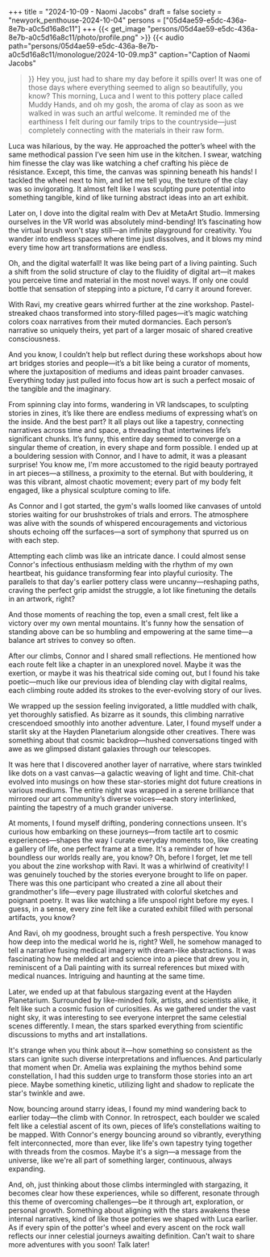 +++
title = "2024-10-09 - Naomi Jacobs"
draft = false
society = "newyork_penthouse-2024-10-04"
persons = ["05d4ae59-e5dc-436a-8e7b-a0c5d16a8c11"]
+++
{{< get_image "persons/05d4ae59-e5dc-436a-8e7b-a0c5d16a8c11/photo/profile.png" >}}
{{< audio
    path="persons/05d4ae59-e5dc-436a-8e7b-a0c5d16a8c11/monologue/2024-10-09.mp3" 
    caption="Caption of Naomi Jacobs"
>}}
Hey you, just had to share my day before it spills over!
It was one of those days where everything seemed to align so beautifully, you know? This morning, Luca and I went to this pottery place called Muddy Hands, and oh my gosh, the aroma of clay as soon as we walked in was such an artful welcome. It reminded me of the earthiness I felt during our family trips to the countryside—just completely connecting with the materials in their raw form.

Luca was hilarious, by the way. He approached the potter’s wheel with the same methodical passion I’ve seen him use in the kitchen. I swear, watching him finesse the clay was like watching a chef crafting his pièce de résistance. Except, this time, the canvas was spinning beneath his hands! I tackled the wheel next to him, and let me tell you, the texture of the clay was so invigorating. It almost felt like I was sculpting pure potential into something tangible, kind of like turning abstract ideas into an art exhibit.

Later on, I dove into the digital realm with Dev at MetaArt Studio. Immersing ourselves in the VR world was absolutely mind-bending! It’s fascinating how the virtual brush won't stay still—an infinite playground for creativity. You wander into endless spaces where time just dissolves, and it blows my mind every time how art transformations are endless.

Oh, and the digital waterfall! It was like being part of a living painting. Such a shift from the solid structure of clay to the fluidity of digital art—it makes you perceive time and material in the most novel ways. If only one could bottle that sensation of stepping into a picture, I'd carry it around forever.

With Ravi, my creative gears whirred further at the zine workshop. Pastel-streaked chaos transformed into story-filled pages—it’s magic watching colors coax narratives from their muted dormancies. Each person’s narrative so uniquely theirs, yet part of a larger mosaic of shared creative consciousness.

And you know, I couldn’t help but reflect during these workshops about how art bridges stories and people—it’s a bit like being a curator of moments, where the juxtaposition of mediums and ideas paint broader canvases. Everything today just pulled into focus how art is such a perfect mosaic of the tangible and the imaginary.

From spinning clay into forms, wandering in VR landscapes, to sculpting stories in zines, it’s like there are endless mediums of expressing what’s on the inside. And the best part? It all plays out like a tapestry, connecting narratives across time and space, a threading that intertwines life’s significant chunks. It’s funny, this entire day seemed to converge on a singular theme of creation, in every shape and form possible.
I ended up at a bouldering session with Connor, and I have to admit, it was a pleasant surprise! You know me, I'm more accustomed to the rigid beauty portrayed in art pieces—a stillness, a proximity to the eternal. But with bouldering, it was this vibrant, almost chaotic movement; every part of my body felt engaged, like a physical sculpture coming to life.

As Connor and I got started, the gym's walls loomed like canvases of untold stories waiting for our brushstrokes of trials and errors. The atmosphere was alive with the sounds of whispered encouragements and victorious shouts echoing off the surfaces—a sort of symphony that spurred us on with each step.

Attempting each climb was like an intricate dance. I could almost sense Connor's infectious enthusiasm melding with the rhythm of my own heartbeat, his guidance transforming fear into playful curiosity. The parallels to that day's earlier pottery class were uncanny—reshaping paths, craving the perfect grip amidst the struggle, a lot like finetuning the details in an artwork, right?

And those moments of reaching the top, even a small crest, felt like a victory over my own mental mountains. It's funny how the sensation of standing above can be so humbling and empowering at the same time—a balance art strives to convey so often.

After our climbs, Connor and I shared small reflections. He mentioned how each route felt like a chapter in an unexplored novel. Maybe it was the exertion, or maybe it was his theatrical side coming out, but I found his take poetic—much like our previous idea of blending clay with digital realms, each climbing route added its strokes to the ever-evolving story of our lives. 

We wrapped up the session feeling invigorated, a little muddled with chalk, yet thoroughly satisfied. As bizarre as it sounds, this climbing narrative crescendoed smoothly into another adventure. Later, I found myself under a starlit sky at the Hayden Planetarium alongside other creatives. There was something about that cosmic backdrop—hushed conversations tinged with awe as we glimpsed distant galaxies through our telescopes.

It was here that I discovered another layer of narrative, where stars twinkled like dots on a vast canvas—a galactic weaving of light and time. Chit-chat evolved into musings on how these star-stories might dot future creations in various mediums. The entire night was wrapped in a serene brilliance that mirrored our art community’s diverse voices—each story interlinked, painting the tapestry of a much grander universe.

At moments, I found myself drifting, pondering connections unseen. It's curious how embarking on these journeys—from tactile art to cosmic experiences—shapes the way I curate everyday moments too, like creating a gallery of life, one perfect frame at a time. It's a reminder of how boundless our worlds really are, you know?
Oh, before I forget, let me tell you about the zine workshop with Ravi. It was a whirlwind of creativity! I was genuinely touched by the stories everyone brought to life on paper. There was this one participant who created a zine all about their grandmother's life—every page illustrated with colorful sketches and poignant poetry. It was like watching a life unspool right before my eyes. I guess, in a sense, every zine felt like a curated exhibit filled with personal artifacts, you know? 

And Ravi, oh my goodness, brought such a fresh perspective. You know how deep into the medical world he is, right? Well, he somehow managed to tell a narrative fusing medical imagery with dream-like abstractions. It was fascinating how he melded art and science into a piece that drew you in, reminiscent of a Dali painting with its surreal references but mixed with medical nuances. Intriguing and haunting at the same time.

Later, we ended up at that fabulous stargazing event at the Hayden Planetarium. Surrounded by like-minded folk, artists, and scientists alike, it felt like such a cosmic fusion of curiosities. As we gathered under the vast night sky, it was interesting to see everyone interpret the same celestial scenes differently. I mean, the stars sparked everything from scientific discussions to myths and art installations. 

It's strange when you think about it—how something so consistent as the stars can ignite such diverse interpretations and influences. And particularly that moment when Dr. Amelia was explaining the mythos behind some constellation, I had this sudden urge to transform those stories into an art piece. Maybe something kinetic, utilizing light and shadow to replicate the star's twinkle and awe.

Now, bouncing around starry ideas, I found my mind wandering back to earlier today—the climb with Connor. In retrospect, each boulder we scaled felt like a celestial ascent of its own, pieces of life’s constellations waiting to be mapped. With Connor's energy bouncing around so vibrantly, everything felt interconnected, more than ever, like life's own tapestry tying together with threads from the cosmos. Maybe it's a sign—a message from the universe, like we're all part of something larger, continuous, always expanding.

And, oh, just thinking about those climbs intermingled with stargazing, it becomes clear how these experiences, while so different, resonate through this theme of overcoming challenges—be it through art, exploration, or personal growth. Something about aligning with the stars awakens these internal narratives, kind of like those potteries we shaped with Luca earlier. As if every spin of the potter's wheel and every ascent on the rock wall reflects our inner celestial journeys awaiting definition.
Can't wait to share more adventures with you soon! Talk later!
